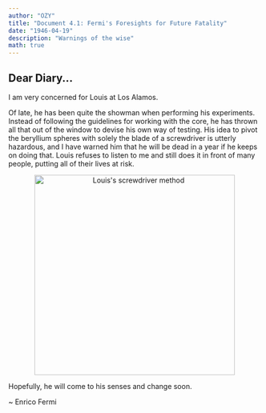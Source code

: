 ```yaml
---
author: "OZY"
title: "Document 4.1: Fermi's Foresights for Future Fatality"
date: "1946-04-19"
description: "Warnings of the wise"
math: true
---
```


## Dear Diary...

I am very concerned for Louis at Los Alamos.

Of late, he has been quite the showman when performing his experiments. Instead of following the guidelines for working with the core, he has thrown all that out of the window to devise his own way of testing. His idea to pivot the beryllium spheres with solely the blade of a screwdriver is utterly hazardous, and I have warned him that he will be dead in a year if he keeps on doing that. Louis refuses to listen to me and still does it in front of many people, putting all of their lives at risk.

<div align="center">
    <img src="../images/louisScrewdriver.jpg" alt="Louis's screwdriver method" width="400"/>
</div>

Hopefully, he will come to his senses and change soon.

~ Enrico Fermi
